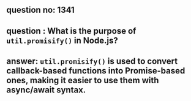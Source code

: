 
      
## question no: 1341

## question : What is the purpose of `util.promisify()` in Node.js?

## answer: `util.promisify()` is used to convert callback-based functions into Promise-based ones, making it easier to use them with async/await syntax.
      